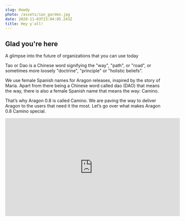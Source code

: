 ```yaml
---
slug: Howdy
photo: /assets/ian_garden.jpg
date: 2020-11-03T23:04:05.243Z
title: Hey y'all!
---
```

## Glad you're here

A glimpse into the future of organizations that you can use today

Tao or Dao is a Chinese word signifying the "way", "path", or "road", or sometimes more loosely "doctrine", "principle" or "holistic beliefs".

We use female Spanish names for Aragon releases, inspired by the story of Maria. Apart from there being a Chinese word called dao (DAO) that means the way, there is also a female Spanish name that means the way: Camino.

That’s why Aragon 0.8 is called Camino. We are paving the way to deliver Aragon to the users that need it the most. Let’s go over what makes Aragon 0.8 Camino special.

<iframe width="560" height="315"
src="https://www.youtube.com/embed/MUQfKFzIOeU" 
frameborder="0" 
allow="accelerometer; autoplay; encrypted-media; gyroscope; picture-in-picture" 
allowfullscreen></iframe>
